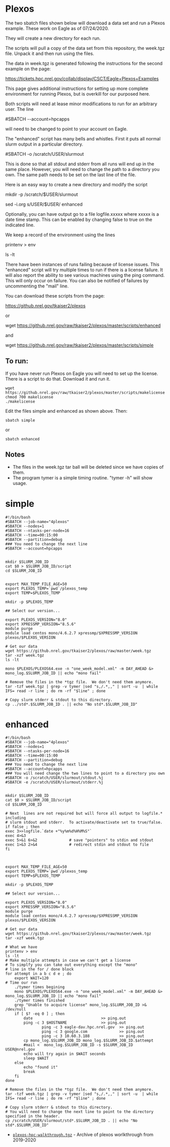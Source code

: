 # Plexos
The two sbatch files shown below will download a data set and
run a Plexos example.  These work on Eagle as of 07/24/2020.

They will create a new directory for each run.  

The scripts will pull a copy of the data set from this repository,
the week.tgz file. Unpack it and then run using the files.  

The data in week.tgz is generated following the instructions
for the second example on the page:

https://tickets.hpc.nrel.gov/collab/display/CSCT/Eagle+Plexos+Examples

This page gives additional instructions for setting up more
complete environment for running Plexos, but is overkill for our
purposed here.  

Both scripts will need at lease minor modifications to run for
an arbitrary user.  The line

#SBATCH --account=hpcapps

will need to be changed to point to your account on Eagle.

The "enhanced" script has many bells and whistles.  First
it puts all normal slurm output in a particular directory.

#SBATCH -o /scratch/USER/slurmout

This is done so that all stdout and stderr from all runs
will end up in the same place.  However, you will need to
change the path to a directory you own.  The same path 
needs to be set on the last line of the file.

Here is an easy way to create a new directory and modify
the script

mkdir -p /scratch/$USER/slurmout

sed -i.org s/USER/$USER/ enhanced

Optionally, you can have output go to a file logfile.xxxxx
where xxxxx is a date time stamp.  This can be enabled
by changing false to true on the indicated line.

We keep a record of the environment using the lines

printenv > env

ls -lt 

There have been instances of runs failing because of 
license issues.  This "enhanced" script will try multiple times
to run if there is a license failure.  It will also 
report the ability to see various machines using the
ping command.  This will only occur on failure.  You
can also be notified of failures by uncommenting the
"mail" line.


You can download these scripts from the page:

https://github.nrel.gov/tkaiser2/plexos

or 

wget https://github.nrel.gov/raw/tkaiser2/plexos/master/scripts/enhanced

and 

wget https://github.nrel.gov/raw/tkaiser2/plexos/master/scripts/simple

## To run:

If you have never run Plexos on Eagle you will need to set up the license.
There is a script to do that.  Download it and run it.

```
wget https://github.nrel.gov/raw/tkaiser2/plexos/master/scripts/makelicense
chmod 700 makelicense
./makelicense
```

Edit the files simple and enhanced as shown above.  Then:

```
sbatch simple
```

or

```
sbatch enhanced
```


## Notes
- The files in the week.tgz tar ball will be deleted since we have copies of them.
- The program tymer is a simple timing routine.  "tymer -h" will show usage.  


# simple
```
#!/bin/bash 
#SBATCH --job-name="4plexos"
#SBATCH --nodes=1
#SBATCH --ntasks-per-node=16
#SBATCH --time=00:15:00
#SBATCH --partition=debug
### You need to change the next line
#SBATCH --account=hpcapps


mkdir $SLURM_JOB_ID
cat $0 > $SLURM_JOB_ID/script
cd $SLURM_JOB_ID


export MAX_TEMP_FILE_AGE=50
export PLEXOS_TEMP=`pwd`/plexos_temp
export TEMP=$PLEXOS_TEMP

mkdir -p $PLEXOS_TEMP

## Select our version...

export PLEXOS_VERSION="8.0"
export XPRESSMP_VERSION="8.5.6"
module purge
module load centos mono/4.6.2.7 xpressmp/$XPRESSMP_VERSION plexos/$PLEXOS_VERSION

# Get our data
wget https://github.nrel.gov/tkaiser2/plexos/raw/master/week.tgz
tar -xzf week.tgz
ls -lt 

mono $PLEXOS/PLEXOS64.exe -n "one_week_model.xml" -m DAY_AHEAD &> mono_log.$SLURM_JOB_ID || echo "mono fail"

# Remove the files in the *tgz file.  We don't need them anymore.
tar -tzf week.tgz | grep -v tymer |sed "s,/.*,," | sort -u  | while IFS= read -r line ; do rm -rf "$line" ; done

# Copy slurm stderr & stdout to this directory.  
cp ../std*.$SLURM_JOB_ID . || echo "No std*.$SLURM_JOB_ID"

```

# enhanced

```
#!/bin/bash 
#SBATCH --job-name="4plexos"
#SBATCH --nodes=1
#SBATCH --ntasks-per-node=16
#SBATCH --time=00:15:00
#SBATCH --partition=debug
### You need to change the next line
#SBATCH --account=hpcapps
### You will need change the two lines to point to a directory you own
#SBATCH -o /scratch/USER/slurmout/stdout.%j
#SBATCH -e /scratch/USER/slurmout/stderr.%j


mkdir $SLURM_JOB_ID
cat $0 > $SLURM_JOB_ID/script
cd $SLURM_JOB_ID

# Next  lines are not required but will force all output to logfile.* including
# slurm stdout and stderr.  To activate/deactivate set to true/false.
if false ; then
exec 3>>logfile.`date +"%y%m%d%H%M%S"` 
exec 4>&3 
exec 5>&1 6>&2              # save "pointers" to stdin and stdout
exec 1>&3 2>&4              # redirect stdin and stdout to file
fi



export MAX_TEMP_FILE_AGE=50
export PLEXOS_TEMP=`pwd`/plexos_temp
export TEMP=$PLEXOS_TEMP

mkdir -p $PLEXOS_TEMP

## Select our version...

export PLEXOS_VERSION="8.0"
export XPRESSMP_VERSION="8.5.6"
module purge
module load centos mono/4.6.2.7 xpressmp/$XPRESSMP_VERSION plexos/$PLEXOS_VERSION

# Get our data
wget https://github.nrel.gov/tkaiser2/plexos/raw/master/week.tgz
tar -xzf week.tgz

# What we have
printenv > env
ls -lt 
# Make multiple attempts in case we can't get a license
# To simplfy you can take out everything except the "mono"
# line in the for / done block
for attempt in a b c d e ; do
	export WAIT=120
# Time our run
    ./tymer times begining
    mono $PLEXOS/PLEXOS64.exe -n "one_week_model.xml" -m DAY_AHEAD &> mono_log.$SLURM_JOB_ID || echo "mono fail"
    ./tymer times finished
	grep "Unable to acquire license" mono_log.$SLURM_JOB_ID >& /dev/null
	if [ $? -eq 0 ] ; then
		date                              >> ping.out
		ping -c 3 $HOSTNAME               >> ping.out
                ping -c 3 eagle-dav.hpc.nrel.gov  >> ping.out
                ping -c 3 google.com              >> ping.out
                ping -c 3 10.60.3.188             >> ping.out
		cp mono_log.$SLURM_JOB_ID mono_log.$SLURM_JOB_ID.$attempt	
		#mail <  mono_log.$SLURM_JOB_ID -s $SLURM_JOB_ID  USER@nrel.gov	
		echo will try again in $WAIT seconds
		sleep $WAIT
	else
		echo "found it"
		break
	fi
done

# Remove the files in the *tgz file.  We don't need them anymore.
tar -tzf week.tgz | grep -v tymer |sed "s,/.*,," | sort -u  | while IFS= read -r line ; do rm -rf "$line" ; done

# Copy slurm stderr & stdout to this directory.  
# You will need to change the next line to point to the directory specified in the header.
cp /scratch/USER/slurmout/std*.$SLURM_JOB_ID . || echo "No std*.$SLURM_JOB_ID"

```
* [`plexos-hpc-walkthrough.tgz`](./plexos-hpc-walkthrough.tgz) - Archive of plexos worlkthrough from 2019-2020
